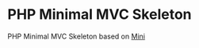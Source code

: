 # PHP Minimal MVC Skeleton
PHP Minimal MVC Skeleton based on [Mini](https://github.com/panique/mini)
